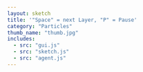```yaml
---
layout: sketch
title: '"Space" = next Layer, "P" = Pause'
category: "Particles"
thumb_name: "thumb.jpg"
includes:
  - src: "gui.js"
  - src: "sketch.js"
  - src: "agent.js"
---
```


<!--

  You can change the title, category and thumb as you like
  (just make sure the folder contain a jpg for the thumb with the correct name)
  Do not change the first line "layout: sketch"

  If you need to customize this html page:
    1) delete the line "layout: sketch"
    2) copy the content of "/_layouts/sketch.html" below.
    Make sure to leave one line of space between the markup above and the html code

-->
